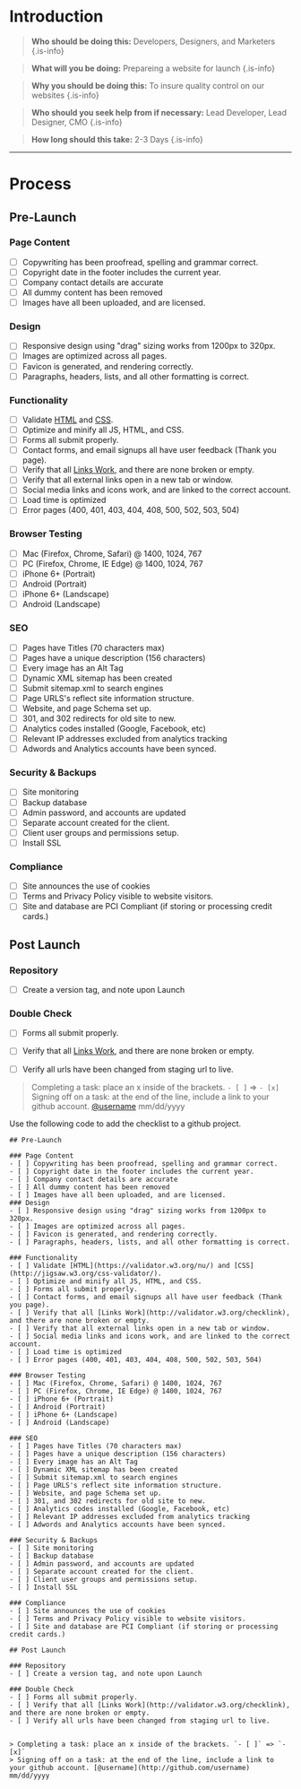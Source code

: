 <!-- TITLE: Launch Checklist -->
<!-- SUBTITLE: A quick summary of Launch Checklist -->

# Introduction

> **Who should be doing this:** Developers, Designers, and Marketers
{.is-info}

> **What will  you be doing:** Prepareing a website for launch
{.is-info}

> **Why you should be doing this:** To insure quality control on our websites
{.is-info}

> **Who should you seek help from if necessary:** Lead Developer, Lead Designer, CMO
{.is-info}

> **How long should this take:** 2-3 Days
{.is-info}

-----
# Process
## Pre-Launch

### Page Content
- [ ] Copywriting has been proofread, spelling and grammar correct.
- [ ] Copyright date in the footer includes the current year.
- [ ] Company contact details are accurate
- [ ] All dummy content has been removed
- [ ] Images have all been uploaded, and are licensed. 
### Design
- [ ] Responsive design using "drag" sizing works from 1200px to 320px.
- [ ] Images are optimized across all pages.
- [ ] Favicon is generated, and rendering correctly.
- [ ] Paragraphs, headers, lists, and all other formatting is correct.

### Functionality
- [ ] Validate [HTML](https://validator.w3.org/nu/) and [CSS](http://jigsaw.w3.org/css-validator/).
- [ ] Optimize and minify all JS, HTML, and CSS.
- [ ] Forms all submit properly.
- [ ] Contact forms, and email signups all have user feedback (Thank you page).
- [ ] Verify that all [Links Work](http://validator.w3.org/checklink), and there are none broken or empty. 
- [ ] Verify that all external links open in a new tab or window.
- [ ] Social media links and icons work, and are linked to the correct account.
- [ ] Load time is optimized
- [ ] Error pages (400, 401, 403, 404, 408, 500, 502, 503, 504)

### Browser Testing
- [ ] Mac (Firefox, Chrome, Safari) @ 1400, 1024, 767 
- [ ] PC (Firefox, Chrome, IE Edge) @ 1400, 1024, 767
- [ ] iPhone 6+ (Portrait)
- [ ] Android (Portrait)
- [ ] iPhone 6+ (Landscape)
- [ ] Android (Landscape)

### SEO
- [ ] Pages have Titles (70 characters max)
- [ ] Pages have a unique description (156 characters)
- [ ] Every image has an Alt Tag
- [ ] Dynamic XML sitemap has been created
- [ ] Submit sitemap.xml to search engines
- [ ] Page URLS's reflect site information structure.
- [ ] Website, and page Schema set up.
- [ ] 301, and 302 redirects for old site to new.
- [ ] Analytics codes installed (Google, Facebook, etc)
- [ ] Relevant IP addresses excluded from analytics tracking
- [ ] Adwords and Analytics accounts have been synced.

### Security & Backups
- [ ] Site monitoring
- [ ] Backup database
- [ ] Admin password, and accounts are updated
- [ ] Separate account created for the client.
- [ ] Client user groups and permissions setup.
- [ ] Install SSL

### Compliance
- [ ] Site announces the use of cookies
- [ ] Terms and Privacy Policy visible to website visitors.
- [ ] Site and database are PCI Compliant (if storing or processing credit cards.)

## Post Launch

### Repository
- [ ] Create a version tag, and note upon Launch

### Double Check
- [ ] Forms all submit properly.
- [ ] Verify that all [Links Work](http://validator.w3.org/checklink), and there are none broken or empty.
- [ ] Verify all urls have been changed from staging url to live.


> Completing a task: place an x inside of the brackets. `- [ ]` => `- [x]`
> Signing off on a task: at the end of the line, include a link to your github account. [@username](http://github.com/username) mm/dd/yyyy


Use the following code to add the checklist to a github project.
```
## Pre-Launch

### Page Content
- [ ] Copywriting has been proofread, spelling and grammar correct.
- [ ] Copyright date in the footer includes the current year.
- [ ] Company contact details are accurate
- [ ] All dummy content has been removed
- [ ] Images have all been uploaded, and are licensed. 
### Design
- [ ] Responsive design using "drag" sizing works from 1200px to 320px.
- [ ] Images are optimized across all pages.
- [ ] Favicon is generated, and rendering correctly.
- [ ] Paragraphs, headers, lists, and all other formatting is correct.

### Functionality
- [ ] Validate [HTML](https://validator.w3.org/nu/) and [CSS](http://jigsaw.w3.org/css-validator/).
- [ ] Optimize and minify all JS, HTML, and CSS.
- [ ] Forms all submit properly.
- [ ] Contact forms, and email signups all have user feedback (Thank you page).
- [ ] Verify that all [Links Work](http://validator.w3.org/checklink), and there are none broken or empty. 
- [ ] Verify that all external links open in a new tab or window.
- [ ] Social media links and icons work, and are linked to the correct account.
- [ ] Load time is optimized
- [ ] Error pages (400, 401, 403, 404, 408, 500, 502, 503, 504)

### Browser Testing
- [ ] Mac (Firefox, Chrome, Safari) @ 1400, 1024, 767 
- [ ] PC (Firefox, Chrome, IE Edge) @ 1400, 1024, 767
- [ ] iPhone 6+ (Portrait)
- [ ] Android (Portrait)
- [ ] iPhone 6+ (Landscape)
- [ ] Android (Landscape)

### SEO
- [ ] Pages have Titles (70 characters max)
- [ ] Pages have a unique description (156 characters)
- [ ] Every image has an Alt Tag
- [ ] Dynamic XML sitemap has been created
- [ ] Submit sitemap.xml to search engines
- [ ] Page URLS's reflect site information structure.
- [ ] Website, and page Schema set up.
- [ ] 301, and 302 redirects for old site to new.
- [ ] Analytics codes installed (Google, Facebook, etc)
- [ ] Relevant IP addresses excluded from analytics tracking
- [ ] Adwords and Analytics accounts have been synced.

### Security & Backups
- [ ] Site monitoring
- [ ] Backup database
- [ ] Admin password, and accounts are updated
- [ ] Separate account created for the client.
- [ ] Client user groups and permissions setup.
- [ ] Install SSL

### Compliance
- [ ] Site announces the use of cookies
- [ ] Terms and Privacy Policy visible to website visitors.
- [ ] Site and database are PCI Compliant (if storing or processing credit cards.)

## Post Launch

### Repository
- [ ] Create a version tag, and note upon Launch

### Double Check
- [ ] Forms all submit properly.
- [ ] Verify that all [Links Work](http://validator.w3.org/checklink), and there are none broken or empty.
- [ ] Verify all urls have been changed from staging url to live.


> Completing a task: place an x inside of the brackets. `- [ ]` => `- [x]`
> Signing off on a task: at the end of the line, include a link to your github account. [@username](http://github.com/username) mm/dd/yyyy

```